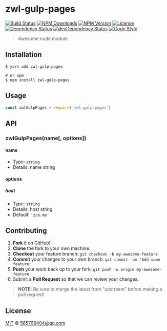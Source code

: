 # zwl-gulp-pages

[![Build Status][travis-image]][travis-url]
[![NPM Downloads][downloads-image]][downloads-url]
[![NPM Version][version-image]][version-url]
[![License][license-image]][license-url]
[![Dependency Status][dependency-image]][dependency-url]
[![devDependency Status][devdependency-image]][devdependency-url]
[![Code Style][style-image]][style-url]

> Awesome node module

## Installation

```shell
$ yarn add zwl-gulp-pages

# or npm
$ npm install zwl-gulp-pages
```

## Usage

<!-- TODO: Introduction of API use -->

```javascript
const zwlGulpPages = require('zwl-gulp-pages')

```

## API

<!-- TODO: Introduction of API -->

### zwlGulpPages(name[, options])

#### name

- Type: `string`
- Details: name string

#### options

##### host

- Type: `string`
- Details: host string
- Default: `'zce.me'`

## Contributing

1. **Fork** it on GitHub!
2. **Clone** the fork to your own machine.
3. **Checkout** your feature branch: `git checkout -b my-awesome-feature`
4. **Commit** your changes to your own branch: `git commit -am 'Add some feature'`
5. **Push** your work back up to your fork: `git push -u origin my-awesome-feature`
6. Submit a **Pull Request** so that we can review your changes.

> **NOTE**: Be sure to merge the latest from "upstream" before making a pull request!

## License

[MIT](LICENSE) &copy; 565768404@qq.com



[travis-image]: https://img.shields.io/travis/zwl/zwl-gulp-pages/master.svg
[travis-url]: https://travis-ci.org/zwl/zwl-gulp-pages
[downloads-image]: https://img.shields.io/npm/dm/zwl-gulp-pages.svg
[downloads-url]: https://npmjs.org/package/zwl-gulp-pages
[version-image]: https://img.shields.io/npm/v/zwl-gulp-pages.svg
[version-url]: https://npmjs.org/package/zwl-gulp-pages
[license-image]: https://img.shields.io/github/license/zwl/zwl-gulp-pages.svg
[license-url]: https://github.com/zwl/zwl-gulp-pages/blob/master/LICENSE
[dependency-image]: https://img.shields.io/david/zwl/zwl-gulp-pages.svg
[dependency-url]: https://david-dm.org/zwl/zwl-gulp-pages
[devdependency-image]: https://img.shields.io/david/dev/zwl/zwl-gulp-pages.svg
[devdependency-url]: https://david-dm.org/zwl/zwl-gulp-pages?type=dev
[style-image]: https://img.shields.io/badge/code_style-standard-brightgreen.svg
[style-url]: https://standardjs.com
